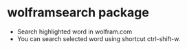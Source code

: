# wolframsearch package

* Search highlighted word in wolfram.com
* You can search selected word using shortcut ctrl-shift-w.
